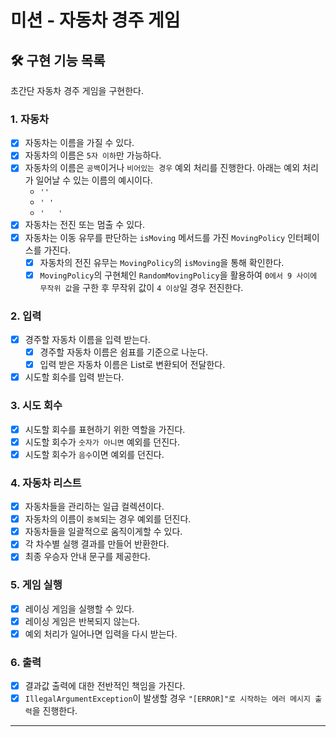 # 미션 - 자동차 경주 게임

## 🛠 구현 기능 목록

초간단 자동차 경주 게임을 구현한다.

### 1. 자동차
* [x] 자동차는 이름을 가질 수 있다.
* [x] 자동차의 이름은 `5자 이하`만 가능하다.
* [x] 자동차의 이름은 `공백`이거나 `비어있는 경우` 예외 처리를 진행한다. 아래는 예외 처리가 일어날 수 있는 이름의 예시이다.
    * `''`
    * `' '`
    * `'   '`
* [x] 자동차는 전진 또는 멈출 수 있다.
* [x] 자동차는 이동 유무를 판단하는 `isMoving` 메서드를 가진 `MovingPolicy` 인터페이스를 가진다.
    * [x] 자동차의 전진 유무는 `MovingPolicy`의 `isMoving`을 통해 확인한다.
    * [x] `MovingPolicy`의 구현체인 `RandomMovingPolicy`을 활용하여 `0에서 9 사이에 무작위 값`을 구한 후 무작위 값이 `4 이상`일 경우 전진한다.

### 2. 입력
* [x] 경주할 자동차 이름을 입력 받는다.
    * [x] 경주할 자동차 이름은 쉼표를 기준으로 나눈다.
    * [x] 입력 받은 자동차 이름은 List로 변환되어 전달한다.
* [x] 시도할 회수를 입력 받는다.

### 3. 시도 회수
* [x] 시도할 회수를 표현하기 위한 역할을 가진다.
* [x] 시도할 회수가 `숫자가 아니면` 예외를 던진다.
* [x] 시도할 회수가 `음수`이면 예외를 던진다.

### 4. 자동차 리스트
* [x] 자동차들을 관리하는 일급 컬렉션이다.
* [x] 자동차의 이름이 `중복`되는 경우 예외를 던진다.
* [x] 자동차들을 일괄적으로 움직이게할 수 있다.
* [x] 각 차수별 실행 결과를 만들어 반환한다.
* [x] 최종 우승자 안내 문구를 제공한다.

### 5. 게임 실행
* [x] 레이싱 게임을 실행할 수 있다.
* [x] 레이싱 게임은 반복되지 않는다.
* [x] 예외 처리가 일어나면 입력을 다시 받는다.

### 6. 출력
* [x] 결과값 출력에 대한 전반적인 책임을 가진다.
* [x] `IllegalArgumentException`이 발생할 경우 `"[ERROR]"로 시작하는 에러 메시지 출력`을 진행한다.

---